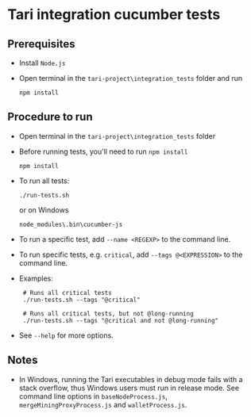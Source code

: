 # Tari integration cucumber tests

## Prerequisites

- Install `Node.js`

- Open terminal in the `tari-project\integration_tests` folder and run 
  ```
  npm install
  ```

## Procedure to run

- Open terminal in the `tari-project\integration_tests` folder

- Before running tests, you'll need to run `npm install`
  ``` 
  npm install
  ```  
- To run all tests:
  
  ```
  ./run-tests.sh
  ```
  or on Windows
  ```
  node_modules\.bin\cucumber-js
  ```

- To run a specific test, add `--name <REGEXP>` to the command line.    

- To run specific tests, e.g. `critical`, add `--tags @<EXPRESSION>` to the command line.

- Examples:
  ```shell
   # Runs all critical tests 
   ./run-tests.sh --tags "@critical"
  
   # Runs all critical tests, but not @long-running
   ./run-tests.sh --tags "@critical and not @long-running" 
   ```

- See `--help` for more options.

## Notes

- In Windows, running the Tari executables in debug mode fails with a stack overflow, thus Windows users must 
  run in release mode. See command line options in `baseNodeProcess.js`, `mergeMiningProxyProcess.js` 
  and `walletProcess.js`.

